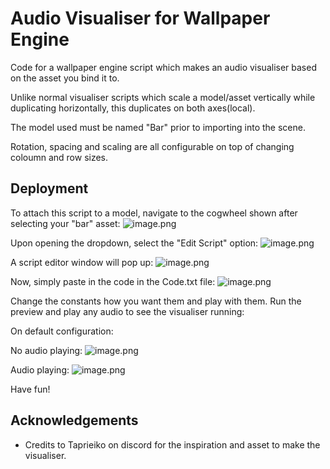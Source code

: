 
# Audio Visualiser for Wallpaper Engine

Code for a wallpaper engine script which makes an audio visualiser based on the asset you bind it to. 

Unlike normal visualiser scripts which scale a model/asset vertically while duplicating horizontally, this duplicates on both axes(local).

The model used must be named "Bar" prior to importing into the scene. 

Rotation, spacing and scaling are all configurable on top of changing coloumn and row sizes.



## Deployment

To attach this script to a model, navigate to the cogwheel shown after selecting your "bar" asset:
![image.png](https://i.postimg.cc/QMRhjhk4/image.png)

Upon opening the dropdown, select the "Edit Script" option:
![image.png](https://i.postimg.cc/Y9MGt6xy/image.png)

A script editor window will pop up:
![image.png](https://i.postimg.cc/W4RS6y2F/image.png)

Now, simply paste in the code in the Code.txt file:
![image.png](https://i.postimg.cc/bvN0Tf7v/image.png)

Change the constants how you want them and play with them. Run the preview and play any audio to see the visualiser running:

On default configuration:

No audio playing:
![image.png](https://i.postimg.cc/4NxBPtpG/image.png)

Audio playing:
![image.png](https://i.postimg.cc/1XG42M2z/image.png)

Have fun!
## Acknowledgements

 - Credits to Taprieiko on discord for the inspiration and asset to make the visualiser. 


